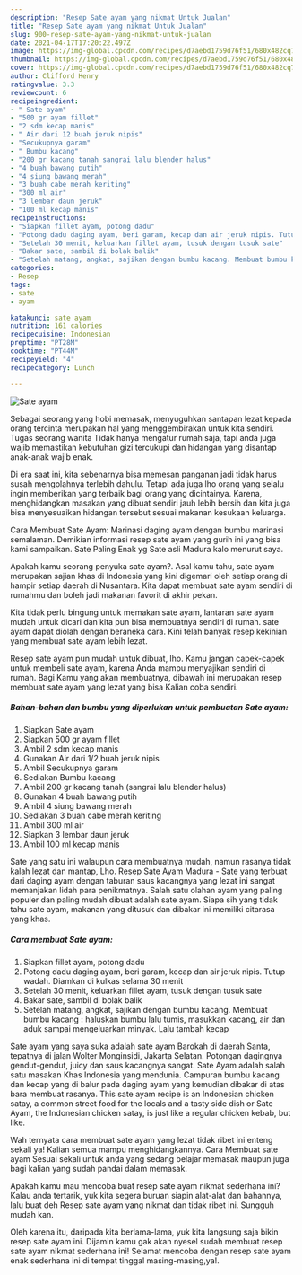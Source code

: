 ```yaml
---
description: "Resep Sate ayam yang nikmat Untuk Jualan"
title: "Resep Sate ayam yang nikmat Untuk Jualan"
slug: 900-resep-sate-ayam-yang-nikmat-untuk-jualan
date: 2021-04-17T17:20:22.497Z
image: https://img-global.cpcdn.com/recipes/d7aebd1759d76f51/680x482cq70/sate-ayam-foto-resep-utama.jpg
thumbnail: https://img-global.cpcdn.com/recipes/d7aebd1759d76f51/680x482cq70/sate-ayam-foto-resep-utama.jpg
cover: https://img-global.cpcdn.com/recipes/d7aebd1759d76f51/680x482cq70/sate-ayam-foto-resep-utama.jpg
author: Clifford Henry
ratingvalue: 3.3
reviewcount: 6
recipeingredient:
- " Sate ayam"
- "500 gr ayam fillet"
- "2 sdm kecap manis"
- " Air dari 12 buah jeruk nipis"
- "Secukupnya garam"
- " Bumbu kacang"
- "200 gr kacang tanah sangrai lalu blender halus"
- "4 buah bawang putih"
- "4 siung bawang merah"
- "3 buah cabe merah keriting"
- "300 ml air"
- "3 lembar daun jeruk"
- "100 ml kecap manis"
recipeinstructions:
- "Siapkan fillet ayam, potong dadu"
- "Potong dadu daging ayam, beri garam, kecap dan air jeruk nipis. Tutup wadah. Diamkan di kulkas selama 30 menit"
- "Setelah 30 menit, keluarkan fillet ayam, tusuk dengan tusuk sate"
- "Bakar sate, sambil di bolak balik"
- "Setelah matang, angkat, sajikan dengan bumbu kacang. Membuat bumbu kacang : haluskan bumbu lalu tumis, masukkan kacang, air dan aduk sampai mengeluarkan minyak. Lalu tambah kecap"
categories:
- Resep
tags:
- sate
- ayam

katakunci: sate ayam 
nutrition: 161 calories
recipecuisine: Indonesian
preptime: "PT28M"
cooktime: "PT44M"
recipeyield: "4"
recipecategory: Lunch

---
```



![Sate ayam](https://img-global.cpcdn.com/recipes/d7aebd1759d76f51/680x482cq70/sate-ayam-foto-resep-utama.jpg)

Sebagai seorang yang hobi memasak, menyuguhkan santapan lezat kepada orang tercinta merupakan hal yang menggembirakan untuk kita sendiri. Tugas seorang  wanita Tidak hanya mengatur rumah saja, tapi anda juga wajib memastikan kebutuhan gizi tercukupi dan hidangan yang disantap anak-anak wajib enak.

Di era  saat ini, kita sebenarnya bisa memesan panganan jadi tidak harus susah mengolahnya terlebih dahulu. Tetapi ada juga lho orang yang selalu ingin memberikan yang terbaik bagi orang yang dicintainya. Karena, menghidangkan masakan yang dibuat sendiri jauh lebih bersih dan kita juga bisa menyesuaikan hidangan tersebut sesuai makanan kesukaan keluarga. 

Cara Membuat Sate Ayam: Marinasi daging ayam dengan bumbu marinasi semalaman. Demikian informasi resep sate ayam yang gurih ini yang bisa kami sampaikan. Sate Paling Enak yg Sate asli Madura kalo menurut saya.

Apakah kamu seorang penyuka sate ayam?. Asal kamu tahu, sate ayam merupakan sajian khas di Indonesia yang kini digemari oleh setiap orang di hampir setiap daerah di Nusantara. Kita dapat membuat sate ayam sendiri di rumahmu dan boleh jadi makanan favorit di akhir pekan.

Kita tidak perlu bingung untuk memakan sate ayam, lantaran sate ayam mudah untuk dicari dan kita pun bisa membuatnya sendiri di rumah. sate ayam dapat diolah dengan beraneka cara. Kini telah banyak resep kekinian yang membuat sate ayam lebih lezat.

Resep sate ayam pun mudah untuk dibuat, lho. Kamu jangan capek-capek untuk membeli sate ayam, karena Anda mampu menyajikan sendiri di rumah. Bagi Kamu yang akan membuatnya, dibawah ini merupakan resep membuat sate ayam yang lezat yang bisa Kalian coba sendiri.

<!--inarticleads1-->

##### Bahan-bahan dan bumbu yang diperlukan untuk pembuatan Sate ayam:

1. Siapkan  Sate ayam
1. Siapkan 500 gr ayam fillet
1. Ambil 2 sdm kecap manis
1. Gunakan  Air dari 1/2 buah jeruk nipis
1. Ambil Secukupnya garam
1. Sediakan  Bumbu kacang
1. Ambil 200 gr kacang tanah (sangrai lalu blender halus)
1. Gunakan 4 buah bawang putih
1. Ambil 4 siung bawang merah
1. Sediakan 3 buah cabe merah keriting
1. Ambil 300 ml air
1. Siapkan 3 lembar daun jeruk
1. Ambil 100 ml kecap manis


Sate yang satu ini walaupun cara membuatnya mudah, namun rasanya tidak kalah lezat dan mantap, Lho. Resep Sate Ayam Madura - Sate yang terbuat dari daging ayam dengan taburan saus kacangnya yang lezat ini sangat memanjakan lidah para penikmatnya. Salah satu olahan ayam yang paling populer dan paling mudah dibuat adalah sate ayam. Siapa sih yang tidak tahu sate ayam, makanan yang ditusuk dan dibakar ini memiliki citarasa yang khas. 

<!--inarticleads2-->

##### Cara membuat Sate ayam:

1. Siapkan fillet ayam, potong dadu
1. Potong dadu daging ayam, beri garam, kecap dan air jeruk nipis. Tutup wadah. Diamkan di kulkas selama 30 menit
1. Setelah 30 menit, keluarkan fillet ayam, tusuk dengan tusuk sate
1. Bakar sate, sambil di bolak balik
1. Setelah matang, angkat, sajikan dengan bumbu kacang. Membuat bumbu kacang : haluskan bumbu lalu tumis, masukkan kacang, air dan aduk sampai mengeluarkan minyak. Lalu tambah kecap


Sate ayam yang saya suka adalah sate ayam Barokah di daerah Santa, tepatnya di jalan Wolter Monginsidi, Jakarta Selatan. Potongan dagingnya gendut-gendut, juicy dan saus kacangnya sangat. Sate Ayam adalah salah satu masakan Khas Indonesia yang mendunia. Campuran bumbu kacang dan kecap yang di balur pada daging ayam yang kemudian dibakar di atas bara membuat rasanya. This sate ayam recipe is an Indonesian chicken satay, a common street food for the locals and a tasty side dish or Sate Ayam, the Indonesian chicken satay, is just like a regular chicken kebab, but like. 

Wah ternyata cara membuat sate ayam yang lezat tidak ribet ini enteng sekali ya! Kalian semua mampu menghidangkannya. Cara Membuat sate ayam Sesuai sekali untuk anda yang sedang belajar memasak maupun juga bagi kalian yang sudah pandai dalam memasak.

Apakah kamu mau mencoba buat resep sate ayam nikmat sederhana ini? Kalau anda tertarik, yuk kita segera buruan siapin alat-alat dan bahannya, lalu buat deh Resep sate ayam yang nikmat dan tidak ribet ini. Sungguh mudah kan. 

Oleh karena itu, daripada kita berlama-lama, yuk kita langsung saja bikin resep sate ayam ini. Dijamin kamu gak akan nyesel sudah membuat resep sate ayam nikmat sederhana ini! Selamat mencoba dengan resep sate ayam enak sederhana ini di tempat tinggal masing-masing,ya!.

